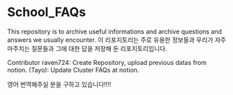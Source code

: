 # School_FAQs

This repository is to archive useful informations and archive questions and answers we usually encounter.
이 리포지토리는 주로 유용한 정보들과 우리가 자주 마주치는 질문들과 그에 대한 답을 저장해 둔 리포지토리입니다.

Contributor
raven724: Create Repository, upload previous datas from notion.
(Tayo): Update Cluster FAQs at notion.

영어 번역해주실 분을 구하고 있습니다!!!!
